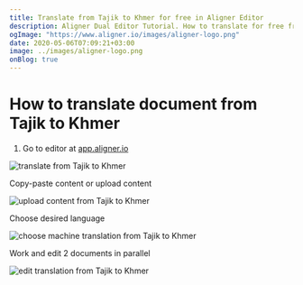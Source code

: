 ```yaml
---
title: Translate from Tajik to Khmer for free in Aligner Editor
description: Aligner Dual Editor Tutorial. How to translate for free from Tajik to Khmer. Aligner is multilingual document management platform. 
ogImage: "https://www.aligner.io/images/aligner-logo.png"
date: 2020-05-06T07:09:21+03:00
image: ../images/aligner-logo.png
onBlog: true
---
```


# How to translate document from Tajik to Khmer

1. Go to editor at [app.aligner.io](https://app.aligner.io "Aligner App web page")

![translate from Tajik to Khmer](../aligner-blank-editor.png "translate from Tajik to Khmer")

Copy-paste content or upload content

![upload content from Tajik to Khmer](../aligner-uploaded-document.png "upload content from Tajik to Khmer")

Choose desired language

![choose machine translation from Tajik to Khmer](../aligner-language-dropdown.png "choose machine translation from Tajik to Khmer")

Work and edit 2 documents in parallel

![edit translation from Tajik to Khmer](../aligner-double-sitded-editor.png "edit translation from Tajik to Khmer")

